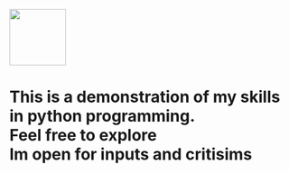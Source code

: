 <img src="https://user-images.githubusercontent.com/74038190/212257468-1e9a91f1-b626-4baa-b15d-5c385dfa7ed2.gif" width="100"><br>
<h1>This is a demonstration of my skills in python programming.<br>Feel free to explore<br>Im open for inputs and critisims </h1>
